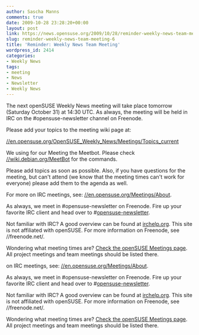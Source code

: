 ```yaml
---
author: Sascha Manns
comments: true
date: 2009-10-28 23:28:20+00:00
layout: post
link: https://news.opensuse.org/2009/10/28/reminder-weekly-news-team-meeting-6/
slug: reminder-weekly-news-team-meeting-6
title: 'Reminder: Weekly News Team Meeting'
wordpress_id: 2414
categories:
- Weekly News
tags:
- meeting
- News
- Newsletter
- Weekly News
---
```


The next openSUSE Weekly News meeting will take place tomorrow  (Saturday October 31) at 14:30 UTC. As always, the meeting will be held in IRC on the #opensuse-newsletter channel on Freenode.

Please add your topics to the meeting wiki page at:

[//en.opensuse.org/OpenSUSE_Weekly_News/Meetings/Topics_current](//en.opensuse.org/OpenSUSE_Weekly_News/Meetings/Topics_current)

We using for our Meeting the Meetbot. Please check [//wiki.debian.org/MeetBot](//wiki.debian.org/MeetBot) for the commands.

Please add topics as soon as possible. Also, if you have questions for the meeting, but can't attend (we know that the meeting times can't work for everyone) please add them to the agenda as well.

For more on IRC meetings, see: [//en.opensuse.org/Meetings/About](//en.opensuse.org/Meetings/About).

As always, we meet in #opensuse-newsletter on Freenode. Fire up your favorite IRC client and head over to #[opensuse-newsletter](irc://irc.freenode.net/opensuse-newsletter).

Not familiar with IRC? A good overview can be found at [irchelp.org](//www.irchelp.org/). This site is not affiliated with openSUSE. For more information on Freenode, see //freenode.net/.

Wondering what meeting times are? [Check the openSUSE Meetings page](//en.opensuse.org/Meetings). All project meetings and team meetings should be listed there.

on IRC meetings, see: [//en.opensuse.org/Meetings/About](//en.opensuse.org/Meetings/About).

As always, we meet in #opensuse-newsletter on Freenode. Fire up your favorite IRC client and head over to #[opensuse-newsletter](irc://irc.freenode.net/opensuse-newsletter).

Not familiar with IRC? A good overview can be found at [irchelp.org](//www.irchelp.org/). This site is not affiliated with openSUSE. For more information on Freenode, see //freenode.net/.

Wondering what meeting times are? [Check the openSUSE Meetings page](//en.opensuse.org/Meetings). All project meetings and team meetings should be listed there.
